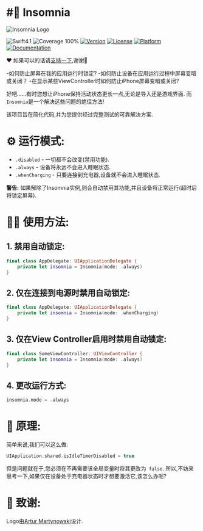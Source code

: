 #🌃 Insomnia
===========

![Insomnia Logo](Insomnia.jpg)

![Swift4.1](https://img.shields.io/badge/%20in-swift%205.0-orange.svg)
![Coverage 100%](https://img.shields.io/badge/coverage-100%25-green.svg)
[![Version](https://img.shields.io/cocoapods/v/Insomnia.svg?style=flat)](http://cocoadocs.org/docsets/Insomnia)
[![License](https://img.shields.io/cocoapods/l/Insomnia.svg?style=flat)](http://cocoadocs.org/docsets/Insomnia)
[![Platform](https://img.shields.io/cocoapods/p/Insomnia.svg?style=flat)](http://cocoadocs.org/docsets/Insomnia)
[![Documentation](https://img.shields.io/cocoapods/metrics/doc-percent/Insomnia.svg?style=flat)](http://cocoadocs.org/docsets/Insomnia)

❤️ 如果可以的话请[支持一下](https://github.com/sponsors/ochococo),谢谢🙏

-如何防止屏幕在我的应用运行时锁定?
-如何防止设备在应用运行过程中屏幕变暗或关闭？
-在显示某些ViewController时如何防止iPhone屏幕变暗或关闭?

好吧......有时您想让iPhone保持活动状态更长一点,无论是导入还是游戏界面.
而`Insomnia`是一个解决这些问题的绝佳方法!

该项目旨在简化代码,并为您提供经过完整测试的可靠解决方案.

⚙ 运行模式:
========

- `.disabled` - 一切都不会改变(禁用功能).
- `.always` - 设备将永远不会进入睡眠状态.
- `.whenCharging` - 只要连接到充电器,设备就不会进入睡眠状态.

**警告:** 如果解除了Insomnia实例,则会自动禁用其功能,并且设备将正常运行(超时后将锁定屏幕).


👨‍💻 使用方法:
=========

## 1. 禁用自动锁定:

```swift
final class AppDelegate: UIApplicationDelegate {
	private let insomnia = Insomnia(mode: .always)
}

```

## 2. 仅在连接到电源时禁用自动锁定:

```swift
final class AppDelegate: UIApplicationDelegate {
	private let insomnia = Insomnia(mode: .whenCharging)
}
```

## 3. 仅在View Controller启用时禁用自动锁定:

```swift
final class SomeViewController: UIViewController {
	private let insomnia = Insomnia(mode: .always)
}
```

## 4. 更改运行方式:

```swift
insomnia.mode = .always
```

🤔 原理:
=============

简单来说,我们可以这么做:

```swift
UIApplication.shared.isIdleTimerDisabled = true
```

但是问题就在于,您必须在不再需要该全局变量时将其更改为` false`.
所以,不妨来思考一下,如果仅在设备处于充电器状态时才想要激活它,该怎么办呢?

👏 致谢:
===========

Logo由[Artur Martynowski](https://dribbble.com/artur-martynowski)设计.
